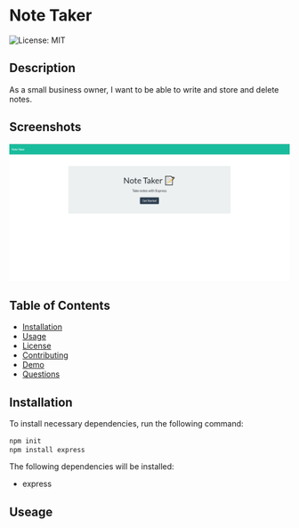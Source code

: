 # Note Taker 
![License: MIT](https://img.shields.io/badge/License-MIT-blue)

## Description
As a small business owner,
I want to be able to write and store and delete notes.

## Screenshots
![Screencap](https://github.com/hugh-bowie/NoteTaker/blob/main/public/assets/NoteTakerLanding.PNG)

## Table of Contents

- [Installation](#installation)
- [Usage](#usage)
- [License](#license)
- [Contributing](#contributing)
- [Demo](#demo)
- [Questions](#questions)

## Installation

To install necessary dependencies, run the following command:

```
npm init
npm install express
```

The following dependencies will be installed:

- express


## Useage
